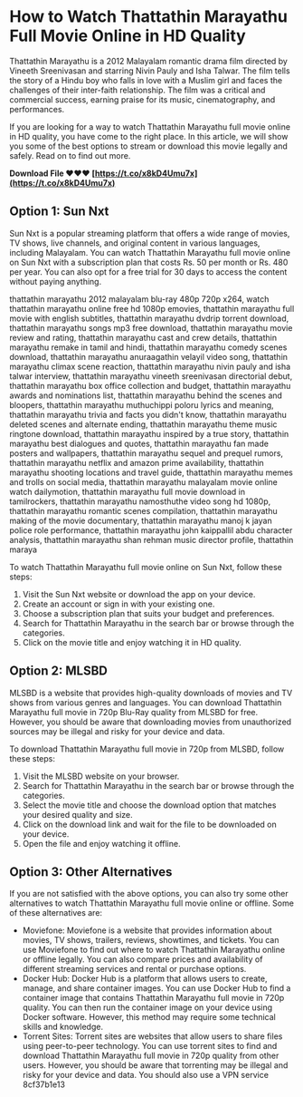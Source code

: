 # How to Watch Thattathin Marayathu Full Movie Online in HD Quality
  
Thattathin Marayathu is a 2012 Malayalam romantic drama film directed by Vineeth Sreenivasan and starring Nivin Pauly and Isha Talwar. The film tells the story of a Hindu boy who falls in love with a Muslim girl and faces the challenges of their inter-faith relationship. The film was a critical and commercial success, earning praise for its music, cinematography, and performances.
  
If you are looking for a way to watch Thattathin Marayathu full movie online in HD quality, you have come to the right place. In this article, we will show you some of the best options to stream or download this movie legally and safely. Read on to find out more.
 
**Download File ❤❤❤ [https://t.co/x8kD4Umu7x](https://t.co/x8kD4Umu7x)**


  
## Option 1: Sun Nxt
  
Sun Nxt is a popular streaming platform that offers a wide range of movies, TV shows, live channels, and original content in various languages, including Malayalam. You can watch Thattathin Marayathu full movie online on Sun Nxt with a subscription plan that costs Rs. 50 per month or Rs. 480 per year. You can also opt for a free trial for 30 days to access the content without paying anything.
 
thattathin marayathu 2012 malayalam blu-ray 480p 720p x264,  watch thattathin marayathu online free hd 1080p emovies,  thattathin marayathu full movie with english subtitles,  thattathin marayathu dvdrip torrent download,  thattathin marayathu songs mp3 free download,  thattathin marayathu movie review and rating,  thattathin marayathu cast and crew details,  thattathin marayathu remake in tamil and hindi,  thattathin marayathu comedy scenes download,  thattathin marayathu anuraagathin velayil video song,  thattathin marayathu climax scene reaction,  thattathin marayathu nivin pauly and isha talwar interview,  thattathin marayathu vineeth sreenivasan directorial debut,  thattathin marayathu box office collection and budget,  thattathin marayathu awards and nominations list,  thattathin marayathu behind the scenes and bloopers,  thattathin marayathu muthuchippi poloru lyrics and meaning,  thattathin marayathu trivia and facts you didn't know,  thattathin marayathu deleted scenes and alternate ending,  thattathin marayathu theme music ringtone download,  thattathin marayathu inspired by a true story,  thattathin marayathu best dialogues and quotes,  thattathin marayathu fan made posters and wallpapers,  thattathin marayathu sequel and prequel rumors,  thattathin marayathu netflix and amazon prime availability,  thattathin marayathu shooting locations and travel guide,  thattathin marayathu memes and trolls on social media,  thattathin marayathu malayalam movie online watch dailymotion,  thattathin marayathu full movie download in tamilrockers,  thattathin marayathu namosthuthe video song hd 1080p,  thattathin marayathu romantic scenes compilation,  thattathin marayathu making of the movie documentary,  thattathin marayathu manoj k jayan police role performance,  thattathin marayathu john kaippallil abdu character analysis,  thattathin marayathu shan rehman music director profile,  thattathin maraya
  
To watch Thattathin Marayathu full movie online on Sun Nxt, follow these steps:
  
1. Visit the Sun Nxt website or download the app on your device.
2. Create an account or sign in with your existing one.
3. Choose a subscription plan that suits your budget and preferences.
4. Search for Thattathin Marayathu in the search bar or browse through the categories.
5. Click on the movie title and enjoy watching it in HD quality.

## Option 2: MLSBD
  
MLSBD is a website that provides high-quality downloads of movies and TV shows from various genres and languages. You can download Thattathin Marayathu full movie in 720p Blu-Ray quality from MLSBD for free. However, you should be aware that downloading movies from unauthorized sources may be illegal and risky for your device and data.
  
To download Thattathin Marayathu full movie in 720p from MLSBD, follow these steps:

1. Visit the MLSBD website on your browser.
2. Search for Thattathin Marayathu in the search bar or browse through the categories.
3. Select the movie title and choose the download option that matches your desired quality and size.
4. Click on the download link and wait for the file to be downloaded on your device.
5. Open the file and enjoy watching it offline.

## Option 3: Other Alternatives
  
If you are not satisfied with the above options, you can also try some other alternatives to watch Thattathin Marayathu full movie online or offline. Some of these alternatives are:

- Moviefone: Moviefone is a website that provides information about movies, TV shows, trailers, reviews, showtimes, and tickets. You can use Moviefone to find out where to watch Thattathin Marayathu online or offline legally. You can also compare prices and availability of different streaming services and rental or purchase options.
- Docker Hub: Docker Hub is a platform that allows users to create, manage, and share container images. You can use Docker Hub to find a container image that contains Thattathin Marayathu full movie in 720p quality. You can then run the container image on your device using Docker software. However, this method may require some technical skills and knowledge.
- Torrent Sites: Torrent sites are websites that allow users to share files using peer-to-peer technology. You can use torrent sites to find and download Thattathin Marayathu full movie in 720p quality from other users. However, you should be aware that torrenting may be illegal and risky for your device and data. You should also use a VPN service 8cf37b1e13


